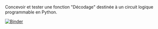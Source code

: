  Concevoir et tester une fonction "Décodage" destinée à un circuit logique programmable en Python.
 
 [![Binder](https://mybinder.org/badge_logo.svg)](https://mybinder.org/v2/gh/WebGE/pldpy.git/master)
